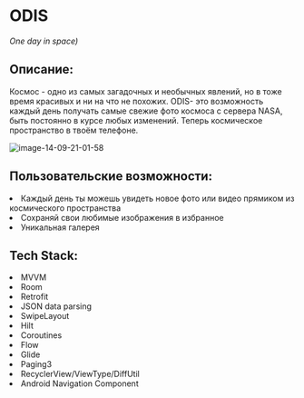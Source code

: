 # ODIS
*One day in space)*
 
## Описание: 
Космос - одно из самых загадочных и необычных явлений, но в тоже время красивых и ни на что не похожих. ODIS- это возможность каждый день получать самые свежие фото космоса с сервера NASA, быть постоянно в курсе любых изменений. Теперь космическое пространство в твоём телефоне. 




![image-14-09-21-01-58](https://user-images.githubusercontent.com/85553499/133389782-d24d6990-f4b6-49b4-a324-17a82f11f00c.png)

## Пользовательские возможности: 

<li> Каждый день ты можешь увидеть новое фото или видео прямиком из космического пространства </li>
<li> Сохраняй свои любимые изображения в избранное </li>
<li> Уникальная галерея </li>

## Tech Stack:

<li> MVVM </li>
<li> Room </li>
<li> Retrofit </li>
<li> JSON data parsing </li>
<li> SwipeLayout </li>
<li> Hilt </li>
<li> Coroutines </li>
<li> Flow </li>
<li> Glide </li>
<li> Paging3 </li>
<li> RecyclerView/ViewType/DiffUtil </li>
<li> Android Navigation Component </li>

